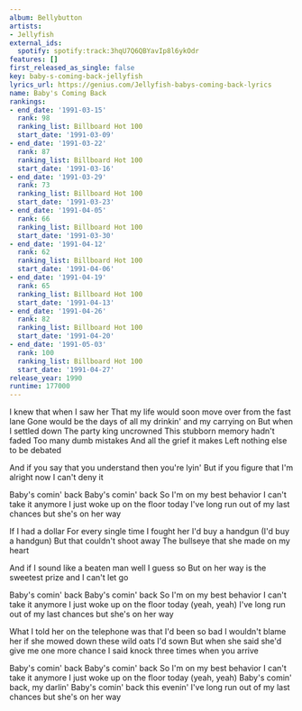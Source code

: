 ```yaml
---
album: Bellybutton
artists:
- Jellyfish
external_ids:
  spotify: spotify:track:3hqU7Q6QBYavIp8l6ykOdr
features: []
first_released_as_single: false
key: baby-s-coming-back-jellyfish
lyrics_url: https://genius.com/Jellyfish-babys-coming-back-lyrics
name: Baby's Coming Back
rankings:
- end_date: '1991-03-15'
  rank: 98
  ranking_list: Billboard Hot 100
  start_date: '1991-03-09'
- end_date: '1991-03-22'
  rank: 87
  ranking_list: Billboard Hot 100
  start_date: '1991-03-16'
- end_date: '1991-03-29'
  rank: 73
  ranking_list: Billboard Hot 100
  start_date: '1991-03-23'
- end_date: '1991-04-05'
  rank: 66
  ranking_list: Billboard Hot 100
  start_date: '1991-03-30'
- end_date: '1991-04-12'
  rank: 62
  ranking_list: Billboard Hot 100
  start_date: '1991-04-06'
- end_date: '1991-04-19'
  rank: 65
  ranking_list: Billboard Hot 100
  start_date: '1991-04-13'
- end_date: '1991-04-26'
  rank: 82
  ranking_list: Billboard Hot 100
  start_date: '1991-04-20'
- end_date: '1991-05-03'
  rank: 100
  ranking_list: Billboard Hot 100
  start_date: '1991-04-27'
release_year: 1990
runtime: 177000
---
```

I knew that when I saw her
That my life would soon move over from the fast lane
Gone would be the days of all my drinkin' and my carrying on
But when I settled down
The party king uncrowned
This stubborn memory hadn't faded
Too many dumb mistakes
And all the grief it makes
Left nothing else to be debated


And if you say that you understand then you're lyin'
But if you figure that I'm alright now I can't deny it


Baby's comin' back
Baby's comin' back
So I'm on my best behavior
I can't take it anymore
I just woke up on the floor today
I've long run out of my last chances but she's on her way


If I had a dollar
For every single time I fought her
I'd buy a handgun (I'd buy a handgun)
But that couldn't shoot away
The bullseye that she made on my heart


And if I sound like a beaten man well I guess so
But on her way is the sweetest prize and I can't let go


Baby's comin' back
Baby's comin' back
So I'm on my best behavior
I can't take it anymore
I just woke up on the floor today (yeah, yeah)
I've long run out of my last chances but she's on her way


What I told her on the telephone was that I'd been so bad
I wouldn't blame her if she mowed down these wild oats I'd sown
But when she said she'd give me one more chance
I said knock three times when you arrive


Baby's comin' back
Baby's comin' back
So I'm on my best behavior
I can't take it anymore
I just woke up on the floor today (yeah, yeah)
Baby's comin' back, my darlin'
Baby's comin' back this evenin'
I've long run out of my last chances but she's on her way
